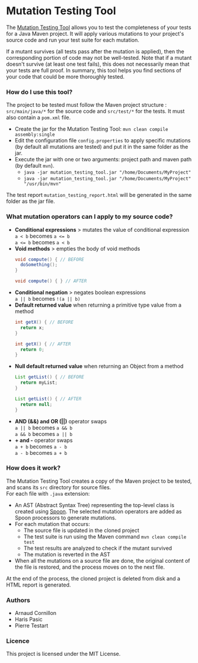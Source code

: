 # Mutation Testing Tool

The [Mutation Testing Tool](https://github.com/HarisPasic/MutationTestingTool) allows you to test the completeness of your tests for a Java Maven project. It will apply various mutations to your project's source code and run your test suite for each mutation. 

If a mutant survives (all tests pass after the mutation is applied), then the corresponding portion of code may not be well-tested. Note that if a mutant doesn't survive (at least one test fails), this does not necessarily mean that your tests are full proof.
In summary, this tool helps you find sections of your code that could be more thoroughly tested.

### How do I use this tool?

The project to be tested must follow the Maven project structure : `src/main/java/*` for the source code and `src/test/*` for the tests. It must also contain a `pom.xml` file.

- Create the jar for the Mutation Testing Tool: `mvn clean compile assembly:single`
- Edit the configuration file `config.properties` to apply specific mutations (by default all mutations are tested) and put it in the same folder as the jar.
- Execute the jar with one or two arguments: project path and maven path (by default `mvn`).
  - `java -jar mutation_testing_tool.jar "/home/Documents/MyProject"`
  - `java -jar mutation_testing_tool.jar "/home/Documents/MyProject" "/usr/bin/mvn"`

The test report `mutation_testing_report.html` will be generated in the same folder as the jar file.

### What mutation operators can I apply to my source code?

- **Conditional expressions** > mutates the value of conditional expression  
  `a < b` becomes `a <= b`  
  `a <= b` becomes `a < b`
- **Void methods** > empties the body of void methods
  ```java
  void compute() { // BEFORE
    doSomething();
  }
  ```
  ```java
  void compute() { } // AFTER
  ```
- **Conditional negation** > negates boolean expressions  
  `a || b` becomes `!(a || b)`
- **Default returned value** when returning a primitive type value from a method
  ```java
  int getX() { // BEFORE
    return x;
  }
  ```
  ```java
  int getX() { // AFTER
    return 0;
  }
  ```
- **Null default returned value** when returning an Object from a method  
  ```java
  List getList() { // BEFORE
    return myList;
  }
  ```
  ```java
  List getList() { // AFTER
    return null;
  }
  ```
- **AND (&&) and OR (||)** operator swaps  
`a || b` becomes `a && b`  
`a && b` becomes `a || b`  
- **+ and -** operator swaps  
`a + b` becomes `a - b`  
`a - b` becomes `a + b`

### How does it work?

The Mutation Testing Tool creates a copy of the Maven project to be tested, and scans its `src` directory for source files.  
For each file with `.java` extension:

* An AST (Abstract Syntax Tree) representing the top-level class is created using [Spoon](https://github.com/INRIA/spoon). The selected mutation operators are added as Spoon processors to generate mutations.
* For each mutation that occurs:
	* The source file is updated in the cloned project
	* The test suite is run using the Maven command `mvn clean compile test`
	* The test results are analyzed to check if the mutant survived
	* The mutation is reverted in the AST
* When all the mutations on a source file are done, the original content of the file is restored, and the process moves on to the next file.

At the end of the process, the cloned project is deleted from disk and a HTML report is generated.

### Authors

- Arnaud Cornillon
- Haris Pasic
- Pierre Testart

### Licence

This project is licensed under the MIT License.

